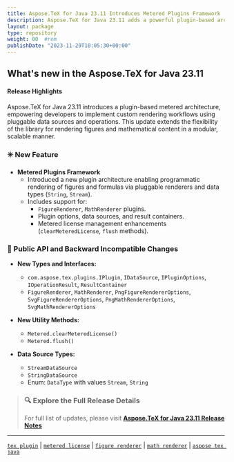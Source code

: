 ```yaml
---
title: Aspose.TeX for Java 23.11 Introduces Metered Plugins Framework
description: Aspose.TeX for Java 23.11 adds a powerful plugin-based architecture with metered plugins for extensible figure and math rendering.
layout: package
type: repository
weight: 00	#rem
publishDate: "2023-11-29T10:05:30+00:00"
---
```


## What's new in the Aspose.TeX for Java 23.11

#### Release Highlights

Aspose.TeX for Java 23.11 introduces a plugin-based metered architecture, empowering developers to implement custom rendering workflows using pluggable data sources and operations. This update extends the flexibility of the library for rendering figures and mathematical content in a modular, scalable manner.

### ✳️ New Feature

- **Metered Plugins Framework**
  - Introduced a new plugin architecture enabling programmatic rendering of figures and formulas via pluggable renderers and data types (`String`, `Stream`).
  - Includes support for:
    - `FigureRenderer`, `MathRenderer` plugins.
    - Plugin options, data sources, and result containers.
    - Metered license management enhancements (`clearMeteredLicense`, `flush` methods).

### 🔄 Public API and Backward Incompatible Changes

- **New Types and Interfaces:**
  - `com.aspose.tex.plugins.IPlugin`, `IDataSource`, `IPluginOptions`, `IOperationResult`, `ResultContainer`
  - `FigureRenderer`, `MathRenderer`, `PngFigureRendererOptions`, `SvgFigureRendererOptions`, `PngMathRendererOptions`, `SvgMathRendererOptions`

- **New Utility Methods:**
  - `Metered.clearMeteredLicense()`
  - `Metered.flush()`

- **Data Source Types:**
  - `StreamDataSource`
  - `StringDataSource`
  - Enum: `DataType` with values `Stream`, `String`

> ### 🔍 Explore the Full Release Details
>
> For full list of updates, please visit **[Aspose.TeX for Java 23.11 Release Notes](https://releases.aspose.com/tex/java/release-notes/2023/aspose-tex-for-java-23-11-release-notes/)**

---

[`tex plugin`](https://search.aspose.com/q/tex-plugin.html) | [`metered license`](https://search.aspose.com/q/metered-license.html) | [`figure renderer`](https://search.aspose.com/q/figure-renderer.html) | [`math renderer`](https://search.aspose.com/q/math-renderer.html) | [`aspose tex java`](https://search.aspose.com/q/aspose-tex-java.html)
